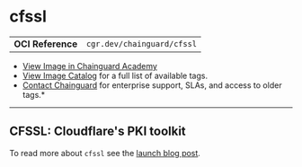 <!--monopod:start-->
# cfssl
| | |
| - | - |
| **OCI Reference** | `cgr.dev/chainguard/cfssl` |


* [View Image in Chainguard Academy](https://edu.chainguard.dev/chainguard/chainguard-images/reference/cfssl/overview/)
* [View Image Catalog](https://console.enforce.dev/images/catalog) for a full list of available tags.
* [Contact Chainguard](https://www.chainguard.dev/chainguard-images) for enterprise support, SLAs, and access to older tags.*

---
<!--monopod:end-->

## CFSSL: Cloudflare's PKI toolkit

To read more about `cfssl` see the [launch blog post](https://blog.cloudflare.com/introducing-cfssl/).
